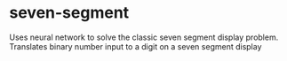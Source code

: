 # seven-segment
Uses neural network to solve the classic seven segment display problem. Translates binary number input to a digit on a seven segment display
